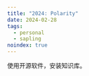 ```yaml
---
title: "2024: Polarity"
date: 2024-02-28
tags:
  - personal
  - sapling
noindex: true
---
```


使用开源软件，安装知识库。